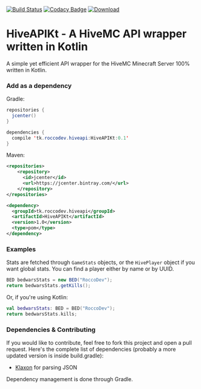 [![Build Status](https://travis-ci.org/RoccoDev/HiveAPIKt.svg?branch=master)](https://travis-ci.org/RoccoDev/HiveAPIKt)
[![Codacy Badge](https://api.codacy.com/project/badge/Grade/681b24a27f8349eb8a41c5e92b4cd3d2)](https://www.codacy.com/app/RoccoDev/HiveAPIKt?utm_source=github.com&amp;utm_medium=referral&amp;utm_content=RoccoDev/HiveAPIKt&amp;utm_campaign=Badge_Grade)
 [ ![Download](https://api.bintray.com/packages/roccodev/maven/HiveAPIKt/images/download.svg) ](https://bintray.com/roccodev/maven/HiveAPIKt/_latestVersion)

# HiveAPIKt - A HiveMC API wrapper written in Kotlin
A simple yet efficient API wrapper for the HiveMC Minecraft Server 100% written in Kotlin.

### Add as a dependency
Gradle:
```java
repositories {
  jcenter()
}

dependencies {
  compile 'tk.roccodev.hiveapi:HiveAPIKt:0.1'
}

```
Maven:
```xml
<repositories>
    <repository>
      <id>jcenter</id>
      <url>https://jcenter.bintray.com/</url>
    </repository>
</repositories>

<dependency>
  <groupId>tk.roccodev.hiveapi</groupId> 
  <artifactId>HiveAPIKt</artifactId> 
  <version>1.0</version>
  <type>pom</type> 
</dependency>
```

### Examples
Stats are fetched through `GameStats` objects, or the `HivePlayer` object if you want global stats.
You can find a player either by name or by UUID.

```java
BED bedwarsStats = new BED("RoccoDev");
return bedwarsStats.getKills();
```
Or, if you're using Kotlin:
```kotlin
val bedwarsStats: BED = BED("RoccoDev");
return bedwarsStats.kills;
```

### Dependencies & Contributing
If you would like to contribute, feel free to fork this project and open a pull request.
Here's the complete list of dependencies (probably a more updated version is inside build.gradle):

+ [Klaxon](https://github.com/cbeust/klaxon) for parsing JSON

Dependency management is done through Gradle.
